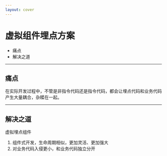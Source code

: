 ```yaml
---
layout: cover
---
```


# 虚拟组件埋点方案

- 痛点
- 解决之道


---

## **痛点**

<div class="columns-2">

在实际开发过程中，不管是非指令代码还是指令代码，都会让埋点代码和业务代码产生大量耦合，杂糅在一起。

<NImage src="maidian1.png"></NImage>
<div>

<NImage class="mt26" src="md2.png" width="480"></NImage>
</div>

</div>

---

## **解决之道**

虚拟埋点组件

1. 组件式开发，生命周期相似，更加灵活、更加强大
2. 对业务代码入侵更小，和业务代码独立分开

<br />

<div class="columns-2">

<div>
<NImage src="md7.png"></NImage>
</div>

<div>
<NImage src="md6.png"></NImage>
</div>

</div>



